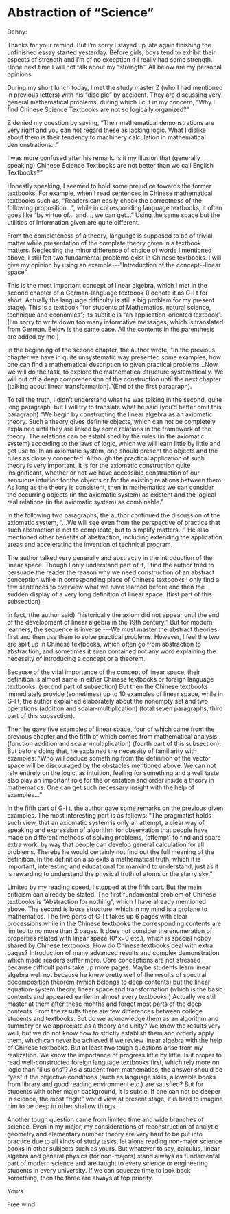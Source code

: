 # Abstraction of “Science”
Denny:

Thanks for your remind. But I’m sorry I stayed up late again finishing the unfinished essay started yesterday. Before girls, boys tend to exhibit their aspects of strength and I’m of no exception if I really had some strength. Hope next time I will not talk about my “strength”. 
All below are my personal opinions.

During my short lunch today, I met the study master Z (who I had mentioned in previous letters) with his “disciple” by accident. They are discussing very general mathematical problems, during which I cut in my concern, “Why I find Chinese Science Textbooks are not so logically organized?”

Z denied my question by saying, “Their mathematical demonstrations are very right and you can not regard these as lacking logic. What I dislike about them is their tendency to machinery calculation in mathematical demonstrations…”

I was more confused after his remark. Is it my illusion that (generally speaking) Chinese Science Textbooks are not better than we call English Textbooks?”

Honestly speaking, I seemed to hold some prejudice towards the former textbooks. For example, when I read sentences in Chinese mathematical textbooks such as, “Readers can easily check the correctness of the following proposition…”, while in corresponding language textbooks, it often goes like “by virtue of… and…, we can get…”  Using the same space but the utilities of information given are quite different.

From the completeness of a theory, language is supposed to be of trivial matter while presentation of the complete theory given in a textbook matters. Neglecting the minor difference of choice of words I mentioned above, I still felt two fundamental problems exist in Chinese textbooks. I will give my opinion by using an example---“Introduction of the concept--linear space”.

This is the most important concept of linear algebra, which I met in the second chapter of a German-language textbook (I denote it as G-l t for short. Actually the language difficulty is still a big problem for my present stage). This is a textbook “for students of Mathematics, natural science, technique and economics”; its subtitle is “an application-oriented textbook”. (I’m sorry to write down too many informative messages, which is translated from German. Below is the same case. All the contents in the parenthesis are added by me.) 

In the beginning of the second chapter, the author wrote, “In the previous chapter we have in quite unsystematic way presented some examples, how one can find a mathematical description to given practical problems…Now we will do the task, to explore the mathematical structure systematically. We will put off a deep comprehension of the construction until the next chapter (talking about linear transformation).”(End of the first paragraph).

To tell the truth, I didn’t understand what he was talking in the second, quite long paragraph, but I will try to translate what he said (you’d better omit this paragraph) “We begin by constructing the linear algebra as an axiomatic theory. Such a theory gives definite objects, which can not be completely explained until they are linked by some relations in the framework of the theory. The relations can be established by the rules (in the axiomatic system) according to the laws of logic, which we will learn little by little and get use to. In an axiomatic system, one should present the objects and the rules as closely connected. Although the practical application of such theory is very important, it is for the axiomatic construction quite insignificant, whether or not we have accessible construction of our sensuous intuition for the objects or for the existing relations between them. As long as the theory is consistent, then in mathematics we can consider the occurring objects (in the axiomatic system) as existent and the logical real relations (in the axiomatic system) as combinable.”

In the following two paragraphs, the author continued the discussion of the axiomatic system, “…We will see even from the perspective of practice that such abstraction is not to complicate, but to simplify matters…” He also mentioned other benefits of abstraction, including extending the application areas and accelerating the invention of technical program. 

The author talked very generally and abstractly in the introduction of the linear space. Though I only understand part of it, I find the author tried to persuade the reader the reason why we need construction of an abstract conception while in corresponding place of Chinese textbooks I only find a few sentences to overview what we have learned before and then the sudden display of a very long definition of linear space. (first part of this subsection)

In fact, (the author said) “historically the axiom did not appear until the end of the development of linear algebra in the 19th century.” But for modern learners, the sequence is inverse ---We must master the abstract theories first and then use them to solve practical problems. However, I feel the two are split up in Chinese textbooks, which often go from abstraction to abstraction, and sometimes it even contained not any word explaining the necessity of introducing a concept or a theorem.

Because of the vital importance of the concept of linear space, their definition is almost same in either Chinese textbooks or foreign language textbooks. (second part of subsection) But then the Chinese textbooks immediately provide (sometimes) up to 10 examples of linear space, while in G-l t, the author explained elaborately about the nonempty set and two operations (addition and scalar-multiplication) (total seven paragraphs, third part of this subsection).

Then he gave five examples of linear space, four of which came from the previous chapter and the fifth of which comes from mathematical analysis (function addition and scalar-multiplication) (fourth part of this subsection). But before doing that, he explained the necessity of familiarity with examples: “Who will deduce something from the definition of the vector space will be discouraged by the obstacles mentioned above. We can not rely entirely on the logic, as intuition, feeling for something and a well taste also play an important role for the orientation and order inside a theory in mathematics. One can get such necessary insight with the help of examples…”

In the fifth part of G-l t, the author gave some remarks on the previous given examples. The most interesting part is as follows: “The pragmatist holds such view, that an axiomatic system is only an attempt, a clear way of speaking and expression of algorithm for observation that people have made on different methods of solving problems, (attempt) to find and spare extra work, by way that people can develop general calculation for all problems. Thereby he would certainly not find out the full meaning of the definition. In the definition also exits a mathematical truth, which it is important, interesting and educational for mankind to understand, just as it is rewarding to understand the physical truth of atoms or the starry sky.”

Limited by my reading speed, I stopped at the fifth part. But the main criticism can already be stated. The first fundamental problem of Chinese textbooks is “Abstraction for nothing”, which I have already mentioned above. The second is loose structure, which in my mind is a profane to mathematics. The five parts of G-l t takes up 6 pages with clear processions while in the Chinese textbooks the corresponding contents are limited to no more than 2 pages. It does not consider the enumeration of properties related with linear space (0*x=0 etc.), which is special hobby shared by Chinese textbooks. How do Chinese textbooks deal with extra pages? Introduction of many advanced results and complex demonstration which made readers suffer more. Core conceptions are not stressed because difficult parts take up more pages. Maybe students learn linear algebra well not because he knew pretty well of the results of spectral decomposition theorem (which belongs to deep contents) but the linear equation-system theory, linear space and transformation (which is the basic contents and appeared earlier in almost every textbooks.) Actually we still master at them after these months and forget most parts of the deep contents. From the results there are few differences between college students and textbooks. But do we acknowledge them as an algorithm and summary or we appreciate as a theory and unity? We know the results very well, but we do not know how to strictly establish them and orderly apply them, which can never be achieved if we review linear algebra with the help of Chinese textbooks.
But at least two tough questions arise from my realization. We know the importance of progress little by little. Is it proper to read well-constructed foreign language textbooks first, which rely more on logic than “illusions”? As a student from mathematics, the answer should be “yes” if the objective conditions (such as language skills, allowable books from library and good reading environment etc.) are satisfied? But for students with other major background, it is subtle. If one can not be deeper in science, the most “right” world view at present stage, it is hard to imagine him to be deep in other shallow things. 

Another tough question came from limited time and wide branches of science. Even in my major, my considerations of reconstruction of analytic geometry and elementary number theory are very hard to be put into practice due to all kinds of study tasks, let alone reading non-major science books in other subjects such as yours. But whatever to say, calculus, linear algebra and general physics (for non-majors) stand always as fundamental part of modern science and are taught to every science or engineering students in every university. If we can squeeze time to look back something, then the three are always at top priority.            

Yours  

Free wind
